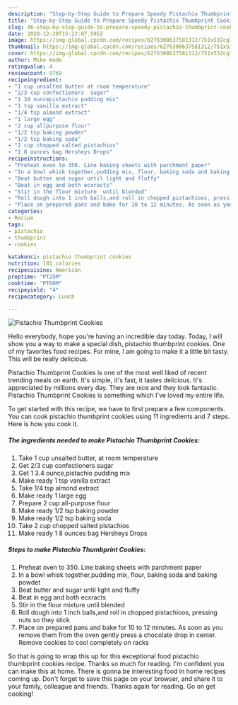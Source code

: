 ```yaml
---
description: "Step-by-Step Guide to Prepare Speedy Pistachio Thumbprint Cookies"
title: "Step-by-Step Guide to Prepare Speedy Pistachio Thumbprint Cookies"
slug: 46-step-by-step-guide-to-prepare-speedy-pistachio-thumbprint-cookies
date: 2020-12-20T15:22:07.595Z
image: https://img-global.cpcdn.com/recipes/6276308637581312/751x532cq70/pistachio-thumbprint-cookies-recipe-main-photo.jpg
thumbnail: https://img-global.cpcdn.com/recipes/6276308637581312/751x532cq70/pistachio-thumbprint-cookies-recipe-main-photo.jpg
cover: https://img-global.cpcdn.com/recipes/6276308637581312/751x532cq70/pistachio-thumbprint-cookies-recipe-main-photo.jpg
author: Mike Wade
ratingvalue: 4
reviewcount: 9769
recipeingredient:
- "1 cup unsalted butter at room temperature"
- "2/3 cup confectioners  sugar"
- "1 34 ouncepistachio pudding mix"
- "1 tsp vanilla extract"
- "1/4 tsp almond extract"
- "1 large egg"
- "2 cup allpurpose flour"
- "1/2 tsp baking powder"
- "1/2 tsp baking soda"
- "2 cup chopped salted pistachios"
- "1 8 ounces bag Hersheys Drops"
recipeinstructions:
- "Preheat oven to 350. Line baking sheets with parchment paper"
- "In a bowl whisk together,pudding mix, flour, baking soda and baking powdet"
- "Beat butter and sugar until light and fluffy"
- "Beat in egg and both ecxracts"
- "Stir in the flour mixture  until blended"
- "Roll dough into 1 inch balls,and roll in chopped pistachioos, pressing nuts so they stick"
- "Place on prepared pans and bake for 10 to 12 minutes. As soon as you remove them from the oven gently press a chocolate drop in center. Remove cookies to cool completely  on racks"
categories:
- Recipe
tags:
- pistachio
- thumbprint
- cookies

katakunci: pistachio thumbprint cookies 
nutrition: 181 calories
recipecuisine: American
preptime: "PT25M"
cooktime: "PT60M"
recipeyield: "4"
recipecategory: Lunch

---
```



![Pistachio Thumbprint Cookies](https://img-global.cpcdn.com/recipes/6276308637581312/751x532cq70/pistachio-thumbprint-cookies-recipe-main-photo.jpg)

Hello everybody, hope you're having an incredible day today. Today, I will show you a way to make a special dish, pistachio thumbprint cookies. One of my favorites food recipes. For mine, I am going to make it a little bit tasty. This will be really delicious.

Pistachio Thumbprint Cookies is one of the most well liked of recent trending meals on earth. It's simple, it's fast, it tastes delicious. It's appreciated by millions every day. They are nice and they look fantastic. Pistachio Thumbprint Cookies is something which I've loved my entire life.




To get started with this recipe, we have to first prepare a few components. You can cook pistachio thumbprint cookies using 11 ingredients and 7 steps. Here is how you cook it.

<!--inarticleads1-->

##### The ingredients needed to make Pistachio Thumbprint Cookies:

1. Take 1 cup unsalted butter, at room temperature
1. Get 2/3 cup confectioners  sugar
1. Get 1 3.4 ounce,pistachio pudding mix
1. Make ready 1 tsp vanilla extract
1. Take 1/4 tsp almond extract
1. Make ready 1 large egg
1. Prepare 2 cup all-purpose flour
1. Make ready 1/2 tsp baking powder
1. Make ready 1/2 tsp baking soda
1. Take 2 cup chopped salted pistachios
1. Make ready 1 8 ounces bag Hersheys Drops




<!--inarticleads2-->

##### Steps to make Pistachio Thumbprint Cookies:

1. Preheat oven to 350. Line baking sheets with parchment paper
1. In a bowl whisk together,pudding mix, flour, baking soda and baking powdet
1. Beat butter and sugar until light and fluffy
1. Beat in egg and both ecxracts
1. Stir in the flour mixture  until blended
1. Roll dough into 1 inch balls,and roll in chopped pistachioos, pressing nuts so they stick
1. Place on prepared pans and bake for 10 to 12 minutes. As soon as you remove them from the oven gently press a chocolate drop in center. Remove cookies to cool completely  on racks




So that is going to wrap this up for this exceptional food pistachio thumbprint cookies recipe. Thanks so much for reading. I'm confident you can make this at home. There is gonna be interesting food in home recipes coming up. Don't forget to save this page on your browser, and share it to your family, colleague and friends. Thanks again for reading. Go on get cooking!
